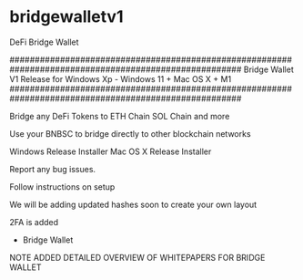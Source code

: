 # bridgewalletv1
DeFi Bridge Wallet

######################################################################################################
Bridge Wallet V1 Release for Windows Xp - Windows 11 + Mac OS X + M1
######################################################################################################

Bridge any DeFi Tokens to ETH Chain SOL Chain and more

Use your BNBSC to bridge directly to other blockchain networks

Windows Release Installer
Mac OS X Release Installer

Report any bug issues.

Follow instructions on setup


We will be adding updated hashes soon to create your own layout


2FA is added 

- Bridge Wallet



NOTE ADDED DETAILED OVERVIEW OF WHITEPAPERS FOR BRIDGE WALLET

